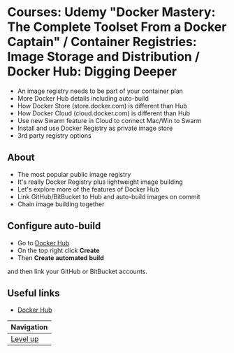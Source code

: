 # Courses: Udemy "Docker Mastery: The Complete Toolset From a Docker Captain" / Container Registries: Image Storage and Distribution / Docker Hub: Digging Deeper #

* An image registry needs to be part of your container plan
* More Docker Hub details including auto-build
* How Docker Store (store.docker.com) is different than Hub
* How Docker Cloud (cloud.docker.com) is different than Hub
* Use new Swarm feature in Cloud to connect Mac/Win to Swarm
* Install and use Docker Registry as private image store
* 3rd party registry options

## About ##

* The most popular public image registry
* It's really Docker Registry plus lightweight image building
* Let's explore more of the features of Docker Hub
* Link GitHub/BitBucket to Hub and auto-build images on commit
* Chain image building together

## Configure auto-build ##

* Go to [Docker Hub](https://hub.docker.com/)
* On the top right click **Create**
* Then **Create automated build**

and then link your GitHub or BitBucket accounts.

## Useful links ##

* [Docker Hub](https://hub.docker.com/)

| Navigation               |
| ------------------------ |
| [Level up](../README.md) |
